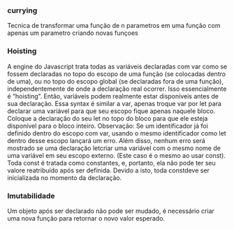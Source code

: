 ### currying
Tecnica de transformar uma função de n parametros em uma função com apenas um parametro criando novas funçoes
### Hoisting
A engine do Javascript trata todas as variáveis declaradas com var como se fossem declaradas no topo do escopo de uma função (se colocadas dentro de uma), ou no topo do escopo global (se declaradas fora de uma função), independentemente de onde a declaração real ocorrer. Isso essencialmente é “hoisting”.
Então, variáveis podem realmente estar disponíveis antes de sua declaração.
Essa syntax é similar a var, apenas troque var por let para declarar uma variável para que seu escopo fique apenas naquele bloco.
Coloque a declaração do seu let no topo do bloco para que ele esteja disponível para o bloco inteiro.
Observação: Se um identificador já foi definido dentro do escopo com var, usando o mesmo identificador como let dentro desse escopo lançará um erro. Além disso, nenhum erro será mostrado se uma declaração letcriar uma variável com o mesmo nome de uma variável em seu escopo externo. (Este caso é o mesmo ao usar const).
Toda const é tratada como constantes, e, portanto, ela não pode ter seu valore reatribuído após ser definida. Devido a isto, toda constdeve ser inicializada no momento da declaração.
### Imutabilidade
Um objeto após ser declarado não pode ser mudado, é necessário criar uma nova função para retornar o novo valor esperado.